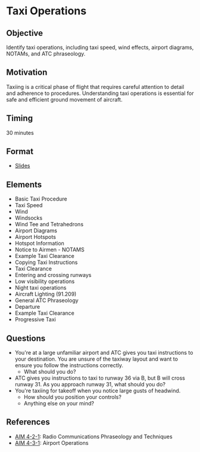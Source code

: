 # Taxi Operations

## Objective

Identify taxi operations, including taxi speed, wind effects, airport diagrams, NOTAMs, and ATC phraseology.

## Motivation

Taxiing is a critical phase of flight that requires careful attention to detail and adherence to procedures. Understanding taxi operations is essential for safe and efficient ground movement of aircraft.

## Timing

30 minutes

## Format

- [Slides](/slides/taxi-operations.pdf)

## Elements

- Basic Taxi Procedure
- Taxi Speed
- Wind
- Windsocks
- Wind Tee and Tetrahedrons
- Airport Diagrams
- Airport Hotspots
- Hotspot Information
- Notice to Airmen - NOTAMS
- Example Taxi Clearance
- Copying Taxi Instructions
- Taxi Clearance
- Entering and crossing runways
- Low visibility operations
- Night taxi operations
- Aircraft Lighting (91.209)
- General ATC Phraseology
- Departure
- Example Taxi Clearance
- Progressive Taxi

## Questions

- You're at a large unfamiliar airport and ATC gives you taxi instructions to your destination. You are unsure of the taxiway layout and want to ensure you follow the instructions correctly.
  - What should you do?
- ATC gives you instructions to taxi to runway 36 via B, but B will cross runway 31. As you approach runway 31, what should you do?
- You're taxiing for takeoff when you notice large gusts of headwind.
  - How should you position your controls?
  - Anything else on your mind?

## References

- [AIM 4-2-1](/_references/AIM/4-2-1): Radio Communications Phraseology and Techniques
- [AIM 4-3-1](/_references/AIM/4-3-1): Airport Operations
